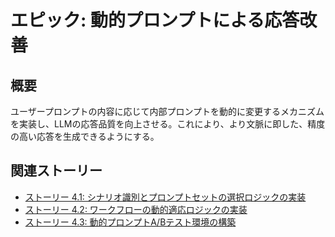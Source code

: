 # エピック: 動的プロンプトによる応答改善

## 概要

ユーザープロンプトの内容に応じて内部プロンプトを動的に変更するメカニズムを実装し、LLMの応答品質を向上させる。これにより、より文脈に即した、精度の高い応答を生成できるようにする。

## 関連ストーリー

*   [ストーリー 4.1: シナリオ識別とプロンプトセットの選択ロジックの実装](story_4_1_implement_scenario_identification_and_prompt_selection.md)
*   [ストーリー 4.2: ワークフローの動的適応ロジックの実装](story_4_2_implement_dynamic_workflow_adaptation.md)
*   [ストーリー 4.3: 動的プロンプトA/Bテスト環境の構築](story_4_3_set_up_dynamic_prompt_ab_test_environment.md)
